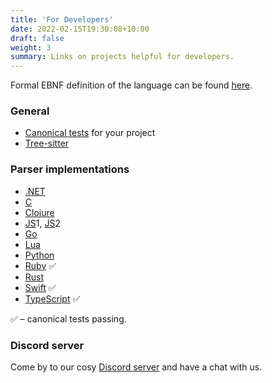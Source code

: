 ```yaml
---
title: 'For Developers'
date: 2022-02-15T19:30:08+10:00
draft: false
weight: 3
summary: Links on projects helpful for developers.
---
```


Formal EBNF definition of the language can be found [here](https://github.com/cooklang/spec/blob/main/EBNF.md).

### General
* [Canonical tests](https://github.com/cooklang/spec/tree/main/tests) for your project
* [Tree-sitter](https://github.com/addcninblue/tree-sitter-cooklang)

### Parser implementations
* [.NET](https://github.com/heytherewill/cooklangnet)
* [C](https://github.com/cooklang/cook-in-c)
* [Clojure](https://github.com/kiranshila/cooklang-clj)
* [JS](https://github.com/deathau/cooklang-js)1, [JS](https://github.com/cadpnq/cooklangjs)2
* [Go](https://github.com/aquilax/cooklang-go)
* [Lua](https://github.com/michal-h21/cooklang-lua)
* [Python](https://github.com/luizribeiro/py-cooklang)
* [Ruby](https://github.com/drbragg/cooklang_rb) ✅
* [Rust](https://github.com/umgefahren/cook-with-rust)
* [Swift](https://github.com/cooklang/CookInSwift) ✅
* [TypeScript](https://github.com/cooklang/cooklang-ts) ✅

✅ – canonical tests passing.


### Discord server

Come by to our cosy [Discord server](https://discord.gg/fUVVvUzEEK) and have a chat with us.

